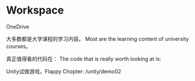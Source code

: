 # Workspace
 OneDrive

大多数都是大学课程的学习内容。
Most are the learning content of university courses。

真正值得看的代码在：
The code that is really worth looking at is:

Unity试做游戏，Flappy Chopter: /unity/demo02
